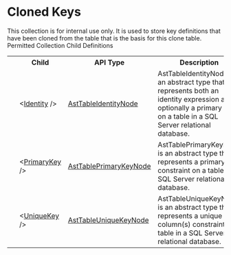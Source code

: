 # Cloned Keys

<div class="LanguageSummary"><div class ="SummaryItem">This collection is for internal use only.  It is used to store key definitions that have been cloned from the table that is the basis for this clone table.</div></div><div class="SchemaBindingGroup"><div class="SchemaBindingGroupHeader">Permitted Collection Child Definitions</div><table id="SchemaBindingList" class="SchemaBindingList"><tbody><tr><th class="SchemaBindingIconColumnHeader">&nbsp;</th><th class="SchemaBindingNameColumnHeader">Child</th><th class="SchemaBindingTypeColumnHeader">API Type</th><th class="SchemaBindingSummaryColumnHeader">Description</th></tr><tr class="cd0"><td class="SchemaBindingIcon"><div class="NotRequired" /></td><td class="SchemaBindingName"><span class="punc">&lt;</span><a href=Varigence.Languages.Biml.Table.AstTableIdentityNode.html">Identity</a><span class="punc"> /&gt;</span></td><td class="SchemaBindingType"><a href="../api-reference/Varigence.Languages.Biml.Table.AstTableIdentityNode.html">AstTableIdentityNode</a></td><td class="SchemaBindingSummary">AstTableIdentityNode is an abstract type that represents both an identity expression and optionally a primary key on a table in a SQL Server relational database.</td></tr><tr class="cd1"><td class="SchemaBindingIcon"><div class="NotRequired" /></td><td class="SchemaBindingName"><span class="punc">&lt;</span><a href=Varigence.Languages.Biml.Table.AstTablePrimaryKeyNode.html">PrimaryKey</a><span class="punc"> /&gt;</span></td><td class="SchemaBindingType"><a href="../api-reference/Varigence.Languages.Biml.Table.AstTablePrimaryKeyNode.html">AstTablePrimaryKeyNode</a></td><td class="SchemaBindingSummary">AstTablePrimaryKeyNode is an abstract type that represents a primary key constraint on a table in a SQL Server relational database.</td></tr><tr class="cd0"><td class="SchemaBindingIcon"><div class="NotRequired" /></td><td class="SchemaBindingName"><span class="punc">&lt;</span><a href=Varigence.Languages.Biml.Table.AstTableUniqueKeyNode.html">UniqueKey</a><span class="punc"> /&gt;</span></td><td class="SchemaBindingType"><a href="../api-reference/Varigence.Languages.Biml.Table.AstTableUniqueKeyNode.html">AstTableUniqueKeyNode</a></td><td class="SchemaBindingSummary">AstTableUniqueKeyNode is an abstract type that represents a unique column(s) constraint on a table in a SQL Server relational database.</td></tr></tbody></table></div>